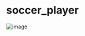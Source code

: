 # soccer_player
![image](https://github.com/json9101/soccer_player/assets/57518426/0277b04b-0d13-4e56-b0c1-9c327e1e495d)
